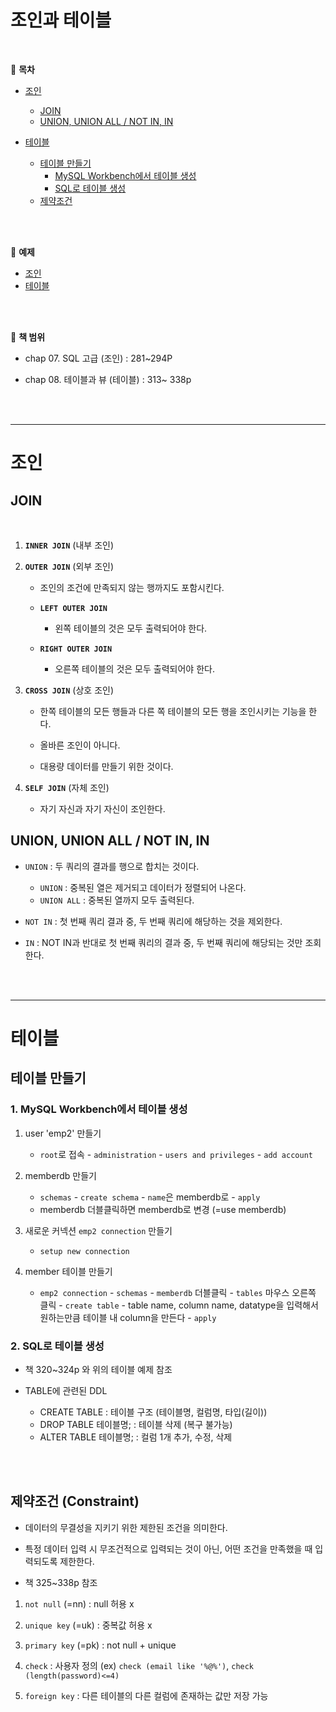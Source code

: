 # 조인과 테이블

<br>

:milky_way: **목차**

- [조인](#조인)
  - [JOIN](#join)
  - [UNION, UNION ALL / NOT IN, IN](#union-union-all--not-in-in)

- [테이블](#테이블)
  - [테이블 만들기](#테이블-만들기)
    - [MySQL Workbench에서 테이블 생성](#1-mysql-workbench에서-테이블-생성)
    - [SQL로 테이블 생성](#2-sql로-테이블-생성)
  - [제약조건](#제약조건-constraint)

<br>

<br>



:milky_way: **예제**

-  [조인](./day_04_1.sql)
-  [테이블](./day_04_2.sql)

<br>

<br>



:milky_way: **책 범위**

- chap 07. SQL 고급 (조인)  : 281~294P

- chap 08. 테이블과 뷰 (테이블) : 313~ 338p

<br>

<br>

---
# 조인
## JOIN 

<br>

1. **`INNER JOIN`** (내부 조인)

2. **`OUTER JOIN`** (외부 조인)
   - 조인의 조건에 만족되지 않는 행까지도 포함시킨다. 

   - **`LEFT OUTER JOIN`** 
     - 왼쪽 테이블의 것은 모두 출력되어야 한다.

   - **`RIGHT OUTER JOIN`** 
     - 오른쪽 테이블의 것은 모두 출력되어야 한다.

3. **`CROSS JOIN`** (상호 조인)
   - 한쪽 테이블의 모든 행들과 다른 쪽 테이블의 모든 행을 조인시키는 기능을 한다.

   - 올바른 조인이 아니다.

   - 대용량 데이터를 만들기 위한 것이다.

4. **`SELF JOIN`** (자체 조인)
   - 자기 자신과 자기 자신이 조인한다.



## UNION, UNION ALL / NOT IN, IN

- `UNION` : 두 쿼리의 결과를 행으로 합치는 것이다.
  - `UNION`  : 중복된 열은 제거되고 데이터가 정렬되어 나온다.
  - `UNION ALL` : 중복된 열까지 모두 출력된다.

- `NOT IN` : 첫 번째 쿼리 결과 중, 두 번째 쿼리에 해당하는 것을 제외한다.
- `IN` : NOT IN과 반대로 첫 번째 쿼리의 결과 중, 두 번째 쿼리에 해당되는 것만 조회한다.

<br>

<br>



---

# 테이블

## 테이블 만들기 

### 1. MySQL Workbench에서 테이블 생성 

1. user 'emp2' 만들기 
   - `root`로 접속 - `administration` - `users and privileges` - `add account`

2. memberdb 만들기
   - `schemas`  - `create schema` - `name`은 memberdb로  - `apply` 
   - memberdb 더블클릭하면 memberdb로 변경 (=use memberdb)

3. 새로운 커넥션 `emp2 connection` 만들기

   - `setup new connection` 

4. member 테이블 만들기

   - `emp2 connection` - `schemas` - `memberdb` 더블클릭 - `tables` 마우스 오른쪽 클릭 - `create table`  - table name, column name, datatype을 입력해서 원하는만큼 테이블 내 column을 만든다 -  `apply`



### 2. SQL로 테이블 생성

- 책 320~324p 와 위의 테이블 예제 참조 

- TABLE에 관련된 DDL
  - CREATE TABLE : 테이블 구조 (테이블명, 컬럼명, 타입(길이))
  - DROP TABLE 테이블명; : 테이블 삭제 (복구 불가능)
  - ALTER TABLE 테이블명; : 컬럼 1개 추가, 수정, 삭제 

<br>

<br>

## 제약조건 (Constraint)

- 데이터의 무결성을 지키기 위한 제한된 조건을 의미한다.
- 특정 데이터 입력 시 무조건적으로 입력되는 것이 아닌, 어떤 조건을 만족했을 때 입력되도록 제한한다.

- 책 325~338p 참조



1. `not null` (=nn) : null 허용 x 

2. `unique key` (=uk) : 중복값 허용 x
3. `primary key` (=pk) : not null + unique
4. `check` : 사용자 정의 (ex) `check (email like '%@%')`, `check (length(password)<=4)`
5. `foreign key` : 다른 테이블의 다른 컬럼에 존재하는 값만 저장 가능

